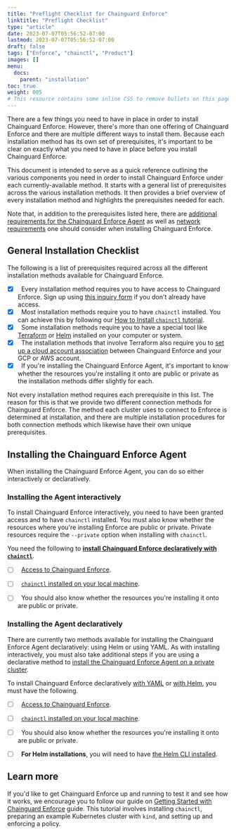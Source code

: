 ```yaml
---
title: "Preflight Checklist for Chainguard Enforce"
linktitle: "Preflight Checklist"
type: "article"
date: 2023-07-07T05:56:52-07:00
lastmod: 2023-07-07T05:56:52-07:00
draft: false
tags: ["Enforce", "chainctl", "Product"]
images: []
menu:
  docs:
    parent: "installation"
toc: true
weight: 005
# This resource contains some inline CSS to remove bullets on this page (showing only checkboxes)
---
```

<style type="text/css" rel="stylesheet">
* { list-style: none; }
</style>

There are a few things you need to have in place in order to install Chainguard Enforce. However, there's more than one offering of Chainguard Enforce and there are multiple different ways to install them. Because each installation method has its own set of prerequisites, it's important to be clear on exactly what you need to have in place before you install Chainguard Enforce.

This document is intended to serve as a quick reference outlining the various components you need in order to install Chainguard Enforce under each currently-available method. It starts with a general list of prerequisites across the various installation methods. It then provides a brief overview of every installation method and highlights the prerequisites needed for each.

Note that, in addition to the prerequisites listed here, there are [additional requirements for the Chainguard Enforce Agent](/chainguard/chainguard-enforce/reference/installation-requirements/) as well as [network requirements](/chainguard/chainguard-enforce/reference/network-requirements/) one should consider when installing Chainguard Enforce.


## General Installation Checklist

The following is a list of prerequisites required across all the different installation methods available for Chainguard Enforce. 

- [x] &nbsp;&nbsp;Every installation method requires you to have access to Chainguard Enforce. Sign up using [this inquiry form](https://www.chainguard.dev/contact?utm_source=docs) if you don't already have access.
- [X] &nbsp;&nbsp;Most installation methods require you to have `chainctl` installed. You can achieve this by following our [How to Install `chainctl` tutorial](https://edu.chainguard.dev/chainguard/chainguard-enforce/how-to-install-chainctl/).
- [x] &nbsp;&nbsp;Some installation methods require you to have a special tool like [Terraform](https://developer.hashicorp.com/terraform/tutorials/aws-get-started/install-cli#install-terraform) or [Helm](https://helm.sh/docs/intro/install/) installed on your computer or system. 
- [x] &nbsp;&nbsp;The installation methods that involve Terraform also require you to [set up a cloud account association](/chainguard/chainguard-enforce/cloud-account-associations/) between Chainguard Enforce and your GCP or AWS account.
- [x] &nbsp;&nbsp;If you're installing the Chainguard Enforce Agent, it's important to know whether the resources you're installing it onto are public or private as the installation methods differ slightly for each.

Not every installation method requires each prerequisite in this list. The reason for this is that we provide two different connection methods for Chainguard Enforce. The method each cluster uses to connect to Enforce is determined at installation, and there are multiple installation procedures for both connection methods which likewise have their own unique prerequisites.


## Installing the Chainguard Enforce Agent

When installing the Chainguard Enforce Agent, you can do so either interactively or declaratively. 

### Installing the Agent interactively

To install Chainguard Enforce interactively, you need to have been granted access and to have `chainctl` installed. You must also know whether the resources where you're installing Enforce are public or private. Private resources require the `--private` option when installing with `chainctl`.

You need the following to [**install Chainguard Enforce declaratively with `chainctl`**](/chainguard/chainguard-enforce/installation/alternative-installation-methods/#install-with-chainctl).
- [ ] &nbsp;&nbsp;[Access to Chainguard Enforce](https://www.chainguard.dev/contact?utm_source=docs).
- [ ] &nbsp;&nbsp;[`chainctl` installed on your local machine](https://edu.chainguard.dev/chainguard/chainguard-enforce/how-to-install-chainctl/).
- [ ] &nbsp;&nbsp;You should also know whether the resources you're installing it onto are public or private.


### Installing the Agent declaratively

There are currently two methods available for installing the Chainguard Enforce Agent declaratively: using Helm or using YAML. As with installing interactively, you must also take additional steps if you are using a declarative method to [install the Chainguard Enforce Agent on a private cluster](/chainguard/chainguard-enforce/installation/alternative-installation-methods/#additional-authentication-for-private-clusters). 

To install Chainguard Enforce declaratively [with YAML](/chainguard/chainguard-enforce/installation/alternative-installation-methods/#declarative-option-1--install-with-yaml) or [with Helm](/chainguard/chainguard-enforce/installation/alternative-installation-methods/#declarative-option-2--install-with-a-helm-chart), you must have the following.
- [ ] &nbsp;&nbsp;[Access to Chainguard Enforce](https://www.chainguard.dev/contact?utm_source=docs).
- [ ] &nbsp;&nbsp;[`chainctl` installed on your local machine](https://edu.chainguard.dev/chainguard/chainguard-enforce/how-to-install-chainctl/).
- [ ] &nbsp;&nbsp;You should also know whether the resources you're installing it onto are public or private.
- [ ] &nbsp;&nbsp;**For Helm installations**, you will need to have [the Helm CLI installed](https://helm.sh/docs/intro/install/).


## Learn more

If you'd like to get Chainguard Enforce up and running to test it and see how it works, we encourage you to follow our guide on [Getting Started with Chainguard Enforce](/chainguard-enforce/chainguard-enforce-user-onboarding/) guide. This tutorial involves installing `chainctl`, preparing an example Kubernetes cluster with `kind`, and setting up and enforcing a policy.